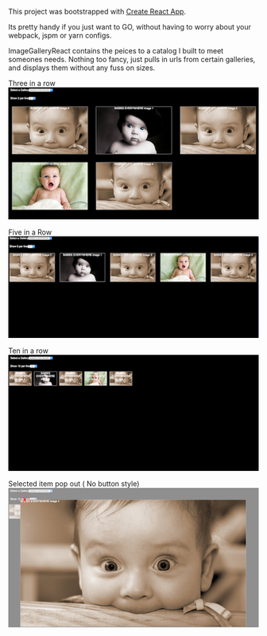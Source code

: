 This project was bootstrapped with [Create React App](https://github.com/facebookincubator/create-react-app).

Its pretty handy if you just want to GO, without having to worry about your webpack, jspm or yarn configs.


ImageGalleryReact contains the peices to a catalog I built to meet someones needs. Nothing too fancy, just pulls in urls from certain galleries, and displays them without any fuss on sizes. 

Three in a row
![three](https://github.com/Bryanschauerte/ImageGalleryReact/blob/master/pics/Screen%20Shot%202016-12-18%20at%2011.00.39%20PM.png)


Five in a Row
![five](https://github.com/Bryanschauerte/ImageGalleryReact/blob/master/pics/Screen%20Shot%202016-12-18%20at%2011.00.51%20PM.png)



Ten in a row
![ten](https://github.com/Bryanschauerte/ImageGalleryReact/blob/master/pics/Screen%20Shot%202016-12-18%20at%2011.01.04%20PM.png)

Selected item pop out ( No button style)
![five](https://github.com/Bryanschauerte/ImageGalleryReact/blob/master/pics/Screen%20Shot%202016-12-18%20at%2011.01.31%20PM.png)


